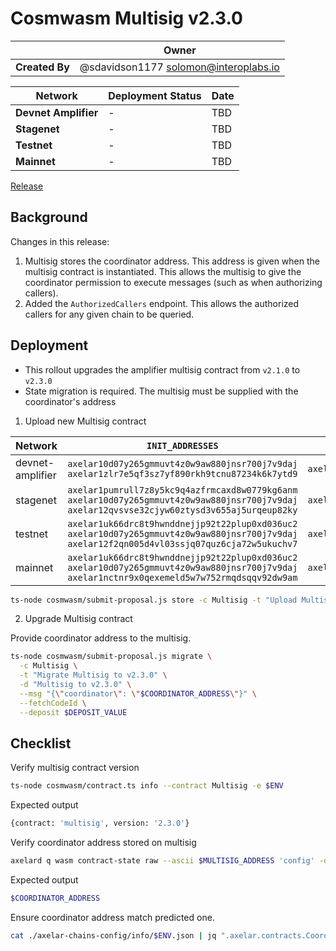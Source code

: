 # Cosmwasm Multisig v2.3.0

|                | **Owner**                             |
| -------------- | ------------------------------------- |
| **Created By** | @sdavidson1177 <solomon@interoplabs.io>         |

| **Network**          | **Deployment Status** | **Date**   |
| -------------------- | --------------------- | ---------- |
| **Devnet Amplifier** | -                     | TBD        |
| **Stagenet**         | -                     | TBD        |
| **Testnet**          | -                     | TBD        |
| **Mainnet**          | -                     | TBD        |



[Release](https://github.com/axelarnetwork/axelar-amplifier/tree/multisig-v2.3.0)

## Background

Changes in this release:

1. Multisig stores the coordinator address. This address is given when the multisig contract is instantiated. This allows the multisig to give the coordinator permission to execute messages (such as when authorizing callers).
2. Added the `AuthorizedCallers` endpoint. This allows the authorized callers for any given chain to be queried.

## Deployment

- This rollout upgrades the amplifier multisig contract from `v2.1.0` to `v2.3.0`
- State migration is required. The multisig must be supplied with the coordinator's address

1. Upload new Multisig contract

| Network          | `INIT_ADDRESSES`                                                                                                                            | `RUN_AS_ACCOUNT`                                | `DEPOSIT_VALUE` |
| ---------------- | ------------------------------------------------------------------------------------------------------------------------------------------- | ----------------------------------------------- | --------------- |
| devnet-amplifier | `axelar10d07y265gmmuvt4z0w9aw880jnsr700j7v9daj`<br/> `axelar1zlr7e5qf3sz7yf890rkh9tcnu87234k6k7ytd9`                                               | `axelar10d07y265gmmuvt4z0w9aw880jnsr700j7v9daj` | `100000000`     |
| stagenet         | `axelar1pumrull7z8y5kc9q4azfrmcaxd8w0779kg6anm`<br/>`axelar10d07y265gmmuvt4z0w9aw880jnsr700j7v9daj`<br/>`axelar12qvsvse32cjyw60ztysd3v655aj5urqeup82ky` | `axelar10d07y265gmmuvt4z0w9aw880jnsr700j7v9daj` | `100000000`     |
| testnet          | `axelar1uk66drc8t9hwnddnejjp92t22plup0xd036uc2`<br/>`axelar10d07y265gmmuvt4z0w9aw880jnsr700j7v9daj`<br/>`axelar12f2qn005d4vl03ssjq07quz6cja72w5ukuchv7` | `axelar10d07y265gmmuvt4z0w9aw880jnsr700j7v9daj` | `2000000000`    |
| mainnet          | `axelar1uk66drc8t9hwnddnejjp92t22plup0xd036uc2`<br/>`axelar10d07y265gmmuvt4z0w9aw880jnsr700j7v9daj`<br/>`axelar1nctnr9x0qexemeld5w7w752rmqdsqqv92dw9am` | `axelar10d07y265gmmuvt4z0w9aw880jnsr700j7v9daj` | `2000000000`    |

```bash
ts-node cosmwasm/submit-proposal.js store -c Multisig -t "Upload Multisig contract v2.3.0" -d "Upload Multisig contract v2.3.0" -r $RUN_AS_ACCOUNT --deposit $DEPOSIT_VALUE --instantiateAddresses $INIT_ADDRESSES --version 2.2.0
```

2. Upgrade Multisig contract

Provide coordinator address to the multisig.

```bash
ts-node cosmwasm/submit-proposal.js migrate \
  -c Multisig \
  -t "Migrate Multisig to v2.3.0" \
  -d "Multisig to v2.3.0" \
  --msg "{\"coordinator\": \"$COORDINATOR_ADDRESS\"}" \
  --fetchCodeId \
  --deposit $DEPOSIT_VALUE
```

## Checklist

Verify multisig contract version

```bash
ts-node cosmwasm/contract.ts info --contract Multisig -e $ENV
```
Expected output

```bash
{contract: 'multisig', version: '2.3.0'}
```

Verify coordinator address stored on multisig

```bash
axelard q wasm contract-state raw --ascii $MULTISIG_ADDRESS 'config' -o json | jq -r '.data' | base64 -d | jq -r '.coordinator'
```

Expected output

```bash
$COORDINATOR_ADDRESS
```

Ensure coordinator address match predicted one.

```bash
cat ./axelar-chains-config/info/$ENV.json | jq ".axelar.contracts.Coordinator.address" | tr -d '"' | grep $COORDINATOR_ADDRESS
```
